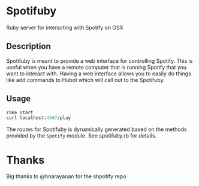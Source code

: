 # Spotifuby

Ruby server for interacting with Spotify on OSX

## Description

Spotifuby is meant to provide a web interface for controlling Spotify.
This is useful when you have a remote computer that is running Spotify
that you want to interact with. Having a web interface allows you to
easily do things like add commands to Hubot which will call out to the
Spotifuby.

## Usage

```rb
rake start
curl localhost:4567/play
```

The routes for Spotifuby is dynamically generated based on the
methods provided by the `Spotify` module. See spotifuby.rb for details.

# Thanks

Big thanks to @hnarayanan for the shpotify repo
